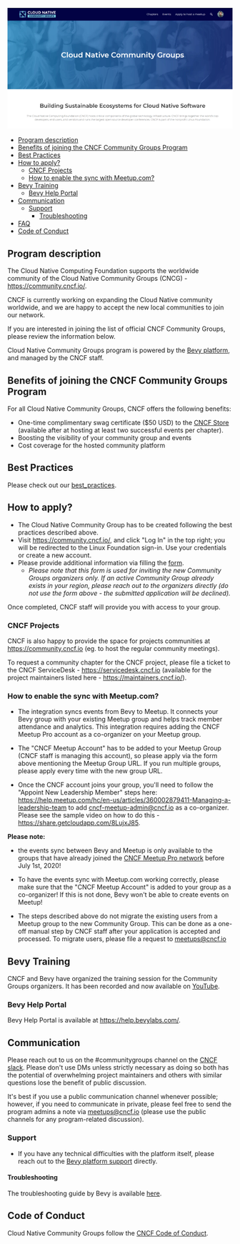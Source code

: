 ![cloud native community groups](./cncg.png)

- [Program description](#program-description)
- [Benefits of joining the CNCF Community Groups Program](#benefits-of-joining-the-cncf-community-groups-program)
- [Best Practices](#best-practices)
- [How to apply?](#how-to-apply)
  - [CNCF Projects](#cncf-projects)
  - [How to enable the sync with Meetup.com?](#how-to-enable-the-sync-with-meetupcom)
- [Bevy Training](#bevy-training)
  - [Bevy Help Portal](#bevy-help-portal)
- [Communication](#communication)
  - [Support](#support)
    - [Troubleshooting](#troubleshooting)
- [FAQ](/faq.md)
- [Code of Conduct](#code-of-conduct)

## Program description

The Cloud Native Computing Foundation supports the worldwide community of the Cloud Native Community Groups (CNCG) - https://community.cncf.io/.

CNCF is currently working on expanding the Cloud Native community worldwide, and we are happy to accept the new local communities to join our network.

If you are interested in joining the list of official CNCF Community Groups, please review the information below.

Cloud Native Community Groups program is powered by the [Bevy platform](https://www.bevy.com/), and managed by the CNCF staff.

## Benefits of joining the CNCF Community Groups Program

For all Cloud Native Community Groups, CNCF offers the following benefits:

- One-time complimentary swag certificate ($50 USD) to the [CNCF Store](https://store.cncf.io/) (available after at hosting at least two successful events per chapter).
- Boosting the visibility of your community group and events
- Cost coverage for the hosted community platform

## Best Practices

Please check out our [best_practices](./best_practices.md).

## How to apply?

- The Cloud Native Community Group has to be created following the best practices described above.
- Visit https://community.cncf.io/, and click "Log In" in the top right; you will be redirected to the Linux Foundation sign-in. Use your credentials or create a new account.
- Please provide additional information via filling the [form](https://forms.gle/HaTM3d5vbHWop8qQ6).
  - _Please note that this form is used for inviting the new Community Groups organizers only. If an active Community Group already exists in your region, please reach out to the organizers directly (do not use the form above - the submitted application will be declined)._

Once completed, CNCF staff will provide you with access to your group.

### CNCF Projects

CNCF is also happy to provide the space for projects communities at https://community.cncf.io (eg. to host the regular community meetings).

To request a community chapter for the CNCF project, please file a ticket to the CNCF ServiceDesk - https://servicedesk.cncf.io (available for the project maintainers listed here - https://maintainers.cncf.io/).

### How to enable the sync with Meetup.com?

- The integration syncs events from Bevy to Meetup. It connects your Bevy group with your existing Meetup group and helps track member attendance and analytics. This integration requires adding the CNCF Meetup Pro account as a co-organizer on your Meetup group.

- The "CNCF Meetup Account" has to be added to your Meetup Group (CNCF staff is managing this account), so please apply via the form above mentioning the Meetup Group URL. If you run multiple groups, please apply every time with the new group URL.

- Once the CNCF account joins your group, you'll need to follow the "Appoint New Leadership Member" steps here: https://help.meetup.com/hc/en-us/articles/360002879411-Managing-a-leadership-team to add cncf-meetup-admin@cncf.io as a co-organizer. Please see the sample video on how to do this - https://share.getcloudapp.com/8LujxJ85.

**Please note:**

- the events sync between Bevy and Meetup is only available to the groups that have already joined the [CNCF Meetup Pro network](https://www.meetup.com/pro/cncf) before July 1st, 2020!

- To have the events sync with Meetup.com working correctly, please make sure that the "CNCF Meetup Account" is added to your group as a co-organizer! If this is not done, Bevy won't be able to create events on Meetup!
- The steps described above do not migrate the existing users from a Meetup group to the new Community Group. This can be done as a one-off manual step by CNCF staff after your application is accepted and processed. To migrate users, please file a request to meetups@cncf.io

## Bevy Training

CNCF and Bevy have organized the training session for the Community Groups organizers. It has been recorded and now available on [YouTube](https://www.youtube.com/watch?v=_rBdomoYlmc).

### Bevy Help Portal

Bevy Help Portal is available at https://help.bevylabs.com/.

## Communication

Please reach out to us on the #communitygroups channel on the [CNCF slack](https://slack.cncf.io/). Please don't use DMs unless strictly necessary as doing so both has the potential of overwhelming project maintainers and others with similar questions lose the benefit of public discussion.

It's best if you use a public communication channel whenever possible; however, if you need to communicate in private, please feel free to send the program admins a note via meetups@cncf.io (please use the public channels for any program-related discussion).

### Support

- If you have any technical difficulties with the platform itself, please reach out to the [Bevy platform support](https://help.bevylabs.com/) directly.

#### Troubleshooting

The troubleshooting guide by Bevy is available [here](https://help.bevylabs.com/article/499-troubleshooting).

## Code of Conduct

Cloud Native Community Groups follow the [CNCF Code of Conduct](https://github.com/cncf/foundation/blob/master/code-of-conduct.md).
